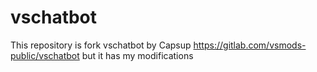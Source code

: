 # vschatbot
This repository is fork vschatbot by Capsup https://gitlab.com/vsmods-public/vschatbot but it has my modifications 

